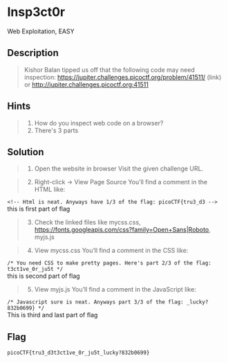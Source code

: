 # Insp3ct0r
Web Exploitation, EASY

## Description
>Kishor Balan tipped us off that the following code may need inspection: https://jupiter.challenges.picoctf.org/problem/41511/ (link) or http://jupiter.challenges.picoctf.org:41511

## Hints
>1. How do you inspect web code on a browser?
>2. There's 3 parts

## Solution
> 1. Open the website in browser
Visit the given challenge URL.

>2. Right-click → View Page Source
You’ll find a comment in the HTML like:

``` <!-- Html is neat. Anyways have 1/3 of the flag: picoCTF{tru3_d3 --> ```   
this is first part of flag

>3.  Check the linked files
like mycss.css, https://fonts.googleapis.com/css?family=Open+Sans|Roboto, myjs.js

>4. View mycss.css
You’ll find a comment in the CSS like:

``` /* You need CSS to make pretty pages. Here's part 2/3 of the flag: t3ct1ve_0r_ju5t */ ```  
this is second part of flag

>5. View myjs.js
You’ll find a comment in the JavaScript like:

``` /* Javascript sure is neat. Anyways part 3/3 of the flag: _lucky?832b0699} */ ```  
This is third and last part of flag

## Flag
```picoCTF{tru3_d3t3ct1ve_0r_ju5t_lucky?832b0699}```



